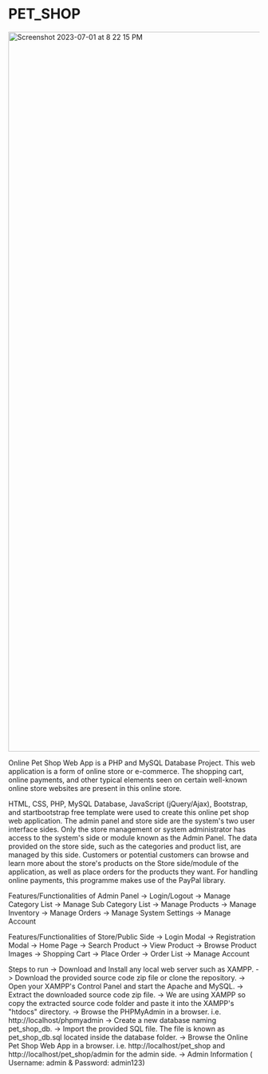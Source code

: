 # PET_SHOP

<img width="1440" alt="Screenshot 2023-07-01 at 8 22 15 PM" src="https://github.com/Dibek1910/PET_SHOP/assets/121224688/4f6ea9a7-7d57-4c9b-a6e7-dd12e0703266">




Online Pet Shop Web App is a PHP and MySQL Database Project. This web application is a form of online store or e-commerce. The shopping cart, online payments, and other typical elements seen on certain well-known online store websites are present in this online store.




HTML, CSS, PHP, MySQL Database, JavaScript (jQuery/Ajax), Bootstrap, and startbootstrap free template were used to create this online pet shop web application. The admin panel and store side are the system's two user interface sides. Only the store management or system administrator has access to the system's side or module known as the Admin Panel. The data provided on the store side, such as the categories and product list, are managed by this side. Customers or potential customers can browse and learn more about the store's products on the Store side/module of the application, as well as place orders for the products they want. For handling online payments, this programme makes use of the PayPal library.


Features/Functionalities of Admin Panel
-> Login/Logout
-> Manage Category List
-> Manage Sub Category List
-> Manage Products
-> Manage Inventory
-> Manage Orders
-> Manage System Settings
-> Manage Account




Features/Functionalities of Store/Public Side
-> Login Modal
-> Registration Modal
-> Home Page
-> Search Product
-> View Product
-> Browse Product Images
-> Shopping Cart
-> Place Order
-> Order List
-> Manage Account




Steps to run
-> Download and Install any local web server such as XAMPP.
-> Download the provided source code zip file or clone the repository.
-> Open your XAMPP's Control Panel and start the Apache and MySQL.
-> Extract the downloaded source code zip file.
-> We are using XAMPP so copy the extracted source code folder and paste it into the XAMPP's "htdocs" directory.
-> Browse the PHPMyAdmin in a browser. i.e. http://localhost/phpmyadmin
-> Create a new database naming pet_shop_db.
-> Import the provided SQL file. The file is known as pet_shop_db.sql located inside the database folder.
-> Browse the Online Pet Shop Web App in a browser. i.e. http://localhost/pet_shop and http://localhost/pet_shop/admin for the admin side.
-> Admin Information ( Username: admin & Password: admin123)


